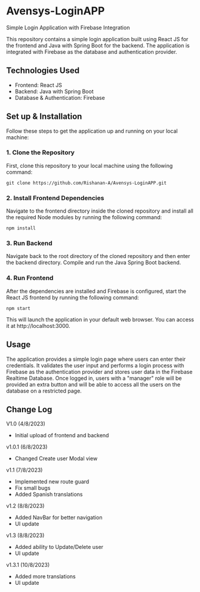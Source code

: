 # Avensys-LoginAPP

Simple Login Application with Firebase Integration

This repository contains a simple login application built using React JS for the frontend and Java with Spring Boot for the backend. The application is integrated with Firebase as the database and authentication provider.

## Technologies Used

- Frontend: React JS
- Backend: Java with Spring Boot
- Database & Authentication: Firebase

## Set up & Installation

Follow these steps to get the application up and running on your local machine:

### 1. Clone the Repository
First, clone this repository to your local machine using the following command:
```
git clone https://github.com/Rishanan-A/Avensys-LoginAPP.git
```

### 2. Install Frontend Dependencies
Navigate to the frontend directory inside the cloned repository and install all the required Node modules by running the following command:
```
npm install
```

### 3. Run Backend
Navigate back to the root directory of the cloned repository and then enter the backend directory. Compile and run the Java Spring Boot backend.

### 4. Run Frontend
After the dependencies are installed and Firebase is configured, start the React JS frontend by running the following command:
```
npm start
```

This will launch the application in your default web browser. You can access it at http://localhost:3000.

## Usage

The application provides a simple login page where users can enter their credentials. It validates the user input and performs a login process with Firebase as the authentication provider and stores user data in the Firebase Realtime Database. Once logged in, users with a "manager" role will be provided an extra button and will be able to access all the users on the database on a restricted page.

## Change Log

V1.0 (4/8/2023)
- Initial upload of frontend and backend

v1.0.1 (6/8/2023)
- Changed Create user Modal view

v1.1 (7/8/2023)
- Implemented new route guard
- Fix small bugs
- Added Spanish translations

v1.2 (8/8/2023)
- Added NavBar for better navigation
- UI update

v1.3 (8/8/2023)
- Added ability to Update/Delete user
- UI update

v1.3.1 (10/8/2023)
- Added more translations
- UI update
